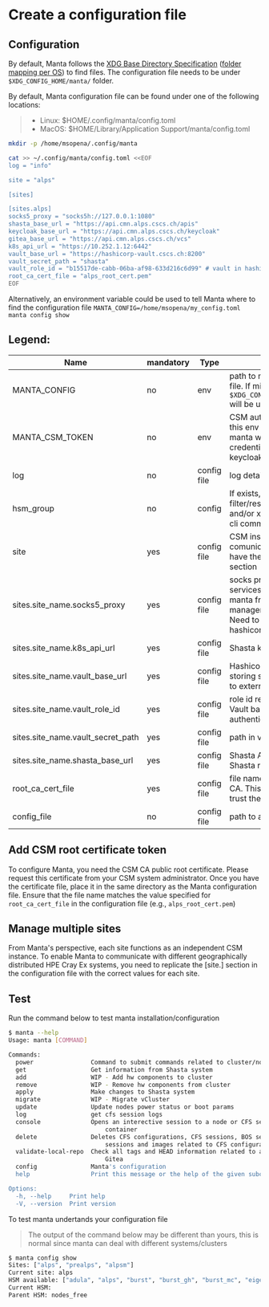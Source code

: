 # Create a configuration file

## Configuration

By default, Manta follows the [XDG Base Directory Specification](https://specifications.freedesktop.org/basedir-spec/basedir-spec-latest.html) ([folder mapping per OS](https://gist.github.com/roalcantara/107ba66dfa3b9d023ac9329e639bc58c#correlations)) to find files. The configuration file needs to be under `$XDG_CONFIG_HOME/manta/` folder.

By default, Manta configuration file can be found under one of the following locations:

> - Linux: $HOME/.config/manta/config.toml
> - MacOS: $HOME/Library/Application Support/manta/config.toml

```bash
mkdir -p /home/msopena/.config/manta

cat >> ~/.config/manta/config.toml <<EOF
log = "info"

site = "alps"

[sites]

[sites.alps]
socks5_proxy = "socks5h://127.0.0.1:1080"
shasta_base_url = "https://api.cmn.alps.cscs.ch/apis"
keycloak_base_url = "https://api.cmn.alps.cscs.ch/keycloak"
gitea_base_url = "https://api.cmn.alps.cscs.ch/vcs"
k8s_api_url = "https://10.252.1.12:6442"
vault_base_url = "https://hashicorp-vault.cscs.ch:8200"
vault_secret_path = "shasta"
vault_role_id = "b15517de-cabb-06ba-af98-633d216c6d99" # vault in hashicorp-vault.cscs.ch
root_ca_cert_file = "alps_root_cert.pem"
EOF
```

Alternatively, an environment variable could be used to tell Manta where to find the configuration file `MANTA_CONFIG=/home/msopena/my_config.toml manta config show`

## Legend:

| Name                                | mandatory   | Type                          | Description                                                                                                                                                          | Example                               |
| ----------------------------------- | ----------- | ----------------------------- | -------------------------------------------------------------------------------------------------------------------------------------------------------------------- | ------------------------------------- |
| MANTA_CONFIG                        | no          | env                           | path to manta configuration file. If missing, then `$XDG_CONFIG/manta/confog.toml` will be used                                                                      | $HOME/my_confog.toml                  |
| MANTA_CSM_TOKEN                     | no          | env                           | CSM authentication token, if this env var is missing, then manta will prompt use for credentials against CSM keycloak                                                |                                       |
| log                                 | no          | config file                   | log details/verbosity                                                                                                                                                | off/error/warn/info/debug/trace       |
| hsm_group                           | no          | config                        | If exists, then it will filter/restrict the hsm groups and/or xnames targeted by the cli command                                                                     | psi-dev                               |
| site                                | yes         | config file                   | CSM instance manta comunicates with. Requires to have the right site in the "sites" section                                                                          | alps | prealps | alpsm                |
| sites.site_name.socks5_proxy        | yes         | config file                   | socks proxy to access the services (only needed if using manta from outside a Shasta management node. Need VPN. Need to ope your VPN IP in hashicorp  vault approle) | socks5h://127.0.0.1:1080              |
| sites.site_name.k8s_api_url         | yes         | config file                   | Shasta k8s API URL                                                                                                                                                   | https://10.252.1.12:6442              |
| sites.site_name.vault_base_url      | yes         | config file                   | Hashicorp Vault base URL storing secrets to authenticate to external services                                                                                        | https://hashicorp-vault.cscs.ch       |
| sites.site_name.vault_role_id       | yes         | config file                   | role id related to Hashicorp Vault base URL approle authentication                                                                                                   | b15517de-cabb-06ba-af98-633d216c6d99  |
| sites.site_name.vault_secret_path   | yes         | config file                   | path in vault to find secrets                                                                                                                                        | shasta | prealps                      |
| sites.site_name.shasta_base_url     | yes         | config file                   | Shasta API base URL for Shasta related jobs submission                                                                                                               | https://api-gw-service-nmn.local/apis |
| root_ca_cert_file                   | yes         | config file                   | file name with the CSM root CA. This certificate is used to trust the CSM server                                                                                     | alps_root_cert.pem                    |
| config_file                         | no          | config file                   | path to audit file location                                                                                                                                          | $HOME/audit_file.log                  |

## Add CSM root certificate token

To configure Manta, you need the CSM CA public root certificate. Please request this certificate from your CSM system administrator. Once you have the certificate file, place it in the same directory as the Manta configuration file. Ensure that the file name matches the value specified for `root_ca_cert_file` in the configuration file (e.g., `alps_root_cert.pem`)

## Manage multiple sites

From Manta's perspective, each site functions as an independent CSM instance. To enable Manta to communicate with different geographically distributed HPE Cray Ex systems, you need to replicate the [site.<site name>] section in the configuration file with the correct values for each site.

## Test

Run the command below to test manta installation/configuration

```bash
$ manta --help
Usage: manta [COMMAND]

Commands:
  power                Command to submit commands related to cluster/node power management
  get                  Get information from Shasta system
  add                  WIP - Add hw components to cluster
  remove               WIP - Remove hw components from cluster
  apply                Make changes to Shasta system
  migrate              WIP - Migrate vCluster
  update               Update nodes power status or boot params
  log                  get cfs session logs
  console              Opens an interective session to a node or CFS session ansible target
                           container
  delete               Deletes CFS configurations, CFS sessions, BOS sessiontemplates, BOS
                           sessions and images related to CFS configuration/s.
  validate-local-repo  Check all tags and HEAD information related to a local repo exists in
                           Gitea
  config               Manta's configuration
  help                 Print this message or the help of the given subcommand(s)

Options:
  -h, --help     Print help
  -V, --version  Print version
```

To test manta undertands your configuration file

> The output of the command below may be different than yours, this is normal since manta can deal with different systems/clusters

```bash
$ manta config show
Sites: ["alps", "prealps", "alpsm"]
Current site: alps
HSM available: ["adula", "alps", "burst", "burst_gh", "burst_mc", "eiger", "fora", "nodes_free", "psidev", "psidev_cn", "psidev_uan", "psitds", "psitds_cn", "psitds_uan", "zinal", "zinal_cta", "zinal_moleson_tds", "zinal_tds", "zinal_zinal"]
Current HSM:
Parent HSM: nodes_free
```
